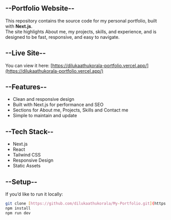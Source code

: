 ## --Portfolio Website--

This repository contains the source code for my personal portfolio, built with **Next.js**.  
The site highlights About me, my projects, skills, and experience, and is designed to be fast, responsive, and easy to navigate.

## --Live Site--
You can view it here: [https://dilukaathukorala-portfolio.vercel.app/](https://dilukaathukorala-portfolio.vercel.app/)

## --Features--
- Clean and responsive design  
- Built with Next.js for performance and SEO  
- Sections for About me, Projects, Skills and Contact me
- Simple to maintain and update  

## --Tech Stack--
- Next.js  
- React
- Tailwind CSS
- Responsive Design
- Static Assets  

## --Setup--
If you’d like to run it locally:

```bash
git clone [https://github.com/dilukaathukorala/My-Portfolio.git](https://github.com/dilukaathukorala/My-Portfolio.git)
npm install
npm run dev
